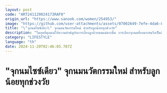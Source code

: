 ```yaml
---
layout: post
code: "ART241120024173RAF0"
origin_url: "https://www.sanook.com/women/254953/"
image: "https://github.com/user-attachments/assets/07002649-7efe-4da6-8152-f62036a338ab"
title: "\"จุกนมไซซ์เดียว\" จุกนมนวัตกรรมใหม่ สำหรับลูกน้อยทุกช่วงวัย"
description: "ในยุคที่คุณแม่ให้ความสำคัญกับการเลี้ยงลูกด้วยนมแม่มากขึ้น การเลือกจุกนมที่เหมาะสมจึงเป็นสิ่งสำคัญอย่างยิ่ง"
category: "LIFESTYLE"
language: "th"
date: 2024-11-20T02:46:03.787Z
---
```


# "จุกนมไซซ์เดียว" จุกนมนวัตกรรมใหม่ สำหรับลูกน้อยทุกช่วงวัย